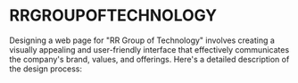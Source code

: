 # RRGROUPOFTECHNOLOGY
Designing a web page for "RR Group of Technology" involves creating a visually appealing and user-friendly interface that effectively communicates the company's brand, values, and offerings. Here's a detailed description of the design process:

